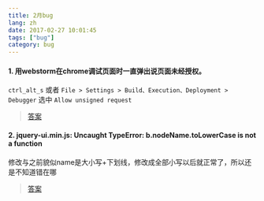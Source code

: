 ```yaml
---
title: 2月bug
lang: zh
date: 2017-02-27 10:01:45
tags: ["bug"]
category: bug
---
```

> 

#### 1. 用webstorm在chrome调试页面时一直弹出说页面未经授权。

`ctrl_alt_s` 或者 `File > Settings > Build、Execution、Deployment > Debugger` 选中 `Allow unsigned request` 

> [答案](https://segmentfault.com/q/1010000005600389/a-1020000005648617)

#### 2. jquery-ui.min.js: Uncaught TypeError: b.nodeName.toLowerCase is not a function

修改与之前貌似name是大小写+下划线，修改成全部小写以后就正常了，所以还是不知道错在哪

> [答案](http://blog.csdn.net/you23hai45/article/details/51881328)


